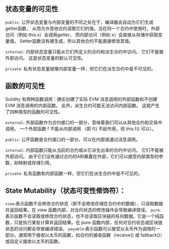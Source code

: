     

## 状态变量的可见性

`public`:
公开状态变量与内部变量的不同之处在于，编译器会自动为它们生成 getter函数， 从而允许其他合约读取它们的值。当在同一个合约中使用时，外部访问（例如 this.x）会调用getter， 而内部访问（例如 x）会直接从存储中获取变量值。 Setter函数没有被生成，所以其他合约不能直接修改其值。

`internal`:
内部状态变量只能从它们所定义的合约和派生合约中访问。 它们不能被外部访问。 这是状态变量的默认可见性。

`private`:
私有状态变量就像内部变量一样，但它们在派生合约中是不可见的。


## 函数的可见性

Solidity 有两种函数调用：确实创建了实际 EVM 消息调用的外部函数和不创建 EVM 消息调用的内部函数。 此外，派生合约可能无法访问内部函数。 这就产生了四种类型的函数的可见性。

`external`:
外部函数作为合约接口的一部分，意味着我们可以从其他合约和交易中调用。 一个外部函数 f 不能从内部调用 （即 f() 不起作用，但 this.f() 可以）。

`public`:
公开函数是合约接口的一部分，可以在内部或通过消息调用。

`internal`:
内部函数只能从当前的合约或从它派生出来的合约中访问。 它们不能被外部访问。 由于它们没有通过合约的ABI暴露在外部，它们可以接受内部类型的参数，如映射或存储引用。

`private`:
私有函数和内部函数一样，但它们在派生合约中是不可见的。

## State Mutability（状态可变性修饰符）：
`view`:表示函数不会修改合约状态（即不会修改存储在合约中的数据），只读取数据并返回结果。在 view 函数内部，对合约状态的修改操作会导致编译错误。
`pure`:表示函数不会读取或修改合约状态，也不会读取区块链的任何数据。它是一个纯函数，只是执行某些计算并返回结果。在 pure 函数内部，任何对合约状态或区块链状态的访问都会导致编译错误。
`payable`:表示函数可以接受以太币作为调用的一部分。通常用于接收以太币的函数，如合约的接收函数（receive() 或 fallback()）或自定义接收以太币的函数。